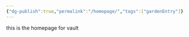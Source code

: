 ```yaml
---
{"dg-publish":true,"permalink":"/homepage/","tags":["gardenEntry"]}
---
```


this is the homepage for vault
